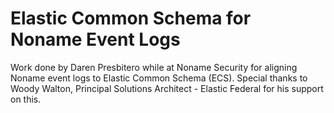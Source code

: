 # Elastic Common Schema for Noname Event Logs

Work done by Daren Presbitero while at Noname Security for aligning Noname event logs to Elastic Common Schema (ECS). Special thanks to Woody Walton, Principal Solutions Architect - Elastic Federal for his support on this.
